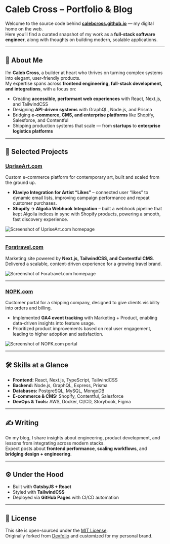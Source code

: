 # Caleb Cross – Portfolio & Blog

Welcome to the source code behind [**calebcross.github.io**](https://calebcross.github.io) — my digital home on the web.  
Here you’ll find a curated snapshot of my work as a **full-stack software engineer**, along with thoughts on building modern, scalable applications.

---

## 👋 About Me  

I’m **Caleb Cross**, a builder at heart who thrives on turning complex systems into elegant, user-friendly products.  
My expertise spans across **frontend engineering, full-stack development, and integrations**, with a focus on:  

- Creating **accessible, performant web experiences** with React, Next.js, and TailwindCSS  
- Designing **API-driven systems** with GraphQL, Node.js, and Prisma  
- Bridging **e-commerce, CMS, and enterprise platforms** like Shopify, Salesforce, and Contentful  
- Shipping production systems that scale — from **startups** to **enterprise logistics platforms**  

---

## 🚀 Selected Projects  

### [UpriseArt.com](https://upriseart.com/)  
Custom e-commerce platform for contemporary art, built and scaled from the ground up.  

- **Klaviyo Integration for Artist “Likes”** – connected user “likes” to dynamic email lists, improving campaign performance and repeat customer purchases.  
- **Shopify → Algolia Webhook Integration** – built a webhook pipeline that kept Algolia indices in sync with Shopify products, powering a smooth, fast discovery experience.  

![Screenshot of UpriseArt.com homepage](./assets/upriseart-screenshot.png)  

---

### [Foratravel.com](https://foratravel.com/)  
Marketing site powered by **Next.js, TailwindCSS, and Contentful CMS**. Delivered a scalable, content-driven experience for a growing travel brand.  

![Screenshot of Foratravel.com homepage](./assets/foratravel-screenshot.png)  

---

### [NOPK.com](https://nopk.com/)  
Customer portal for a shipping company, designed to give clients visibility into orders and billing.  

- Implemented **GA4 event tracking** with Marketing + Product, enabling data-driven insights into feature usage.  
- Prioritized product improvements based on real user engagement, leading to higher adoption and satisfaction.  

![Screenshot of NOPK.com portal](./assets/nopk-screenshot.png)  

---

## 🛠 Skills at a Glance  

- **Frontend:** React, Next.js, TypeScript, TailwindCSS  
- **Backend:** Node.js, GraphQL, Express, Prisma  
- **Databases:** PostgreSQL, MySQL, MongoDB  
- **E-commerce & CMS:** Shopify, Contentful, Salesforce  
- **DevOps & Tools:** AWS, Docker, CI/CD, Storybook, Figma  

---

## ✍️ Writing  

On my blog, I share insights about engineering, product development, and lessons from integrating across modern stacks.  
Expect posts about **frontend performance**, **scaling workflows**, and **bridging design + engineering**.

---

## ⚙️ Under the Hood  

- Built with **GatsbyJS + React**  
- Styled with **TailwindCSS**  
- Deployed via **GitHub Pages** with CI/CD automation  

---

## 📄 License  

This site is open-sourced under the [MIT License](./LICENSE).  
Originally forked from [Devfolio](https://github.com/RyanFitzgerald/devfolio) and customized for my personal brand.  
